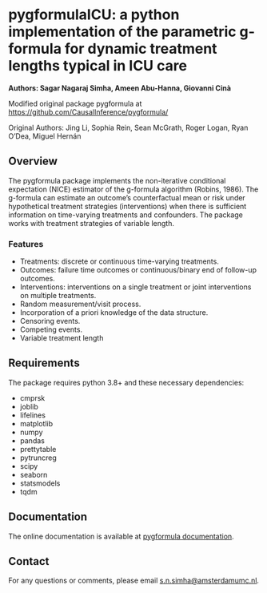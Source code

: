# pygformulaICU: a python implementation of the parametric g-formula for dynamic treatment lengths typical in ICU care

**Authors: Sagar Nagaraj Simha, Ameen Abu-Hanna, Giovanni Cinà**

Modified original package pygformula at https://github.com/CausalInference/pygformula/

Original Authors: Jing Li, Sophia Rein, Sean McGrath, Roger Logan, Ryan O’Dea, Miguel Hernán


## Overview
The pygformula package implements the non-iterative conditional expectation (NICE) estimator of the g-formula algorithm
(Robins, 1986). The g-formula can estimate an outcome’s counterfactual mean or risk under hypothetical treatment strategies
(interventions) when there is sufficient information on time-varying treatments and confounders. The package works with 
treatment strategies of variable length.


### Features

* Treatments: discrete or continuous time-varying treatments.
* Outcomes: failure time outcomes or continuous/binary end of follow-up outcomes.
* Interventions: interventions on a single treatment or joint interventions on multiple treatments.
* Random measurement/visit process.
* Incorporation of a priori knowledge of the data structure.
* Censoring events.
* Competing events.
* Variable treatment length


## Requirements

The package requires python 3.8+ and these necessary dependencies:

- cmprsk
- joblib
- lifelines
- matplotlib
- numpy
- pandas
- prettytable
- pytruncreg
- scipy
- seaborn
- statsmodels
- tqdm


## Documentation

The online documentation is available at [pygformula documentation](https://pygformula.readthedocs.io).

## Contact

For any questions or comments, please email s.n.simha@amsterdamumc.nl.
